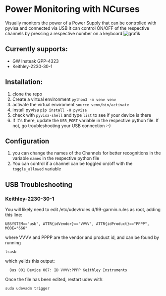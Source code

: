 # Power Monitoring with NCurses
Visually monitors the power of a Power Supply that can be controlled with pyvisa and connected via USB
It can control ON/OFF of the respective channels by pressing a respective number on a keyboard
![grafik](https://github.com/user-attachments/assets/10fd924b-c5e2-4078-a77c-be3c2c18b0de)

## Currently supports:
- GW Insteak GPP-4323
- Keithley-2230-30-1

## Installation:
1. clone the repo
2. Create a virtual environment ```python3 -m venv venv```
3. activate the virtual enviroment ```source venv/bin/activate```
4. install pyvisa ```pip install -U pyvisa```
5. check with ```pyvisa-shell``` and type ```list``` to see if your device is there
6. If it's there, update the ```USB_PORT``` variable in the respective python file. If not, go troubleshooting your USB connection :-)

## Configuration
1. you can change the names of the Channels for better recognitions in the variable ```names``` in the respective python file
2. You can control if a channel can be toggled on/off with the ```toggle_allowed``` variable


## USB Troubleshooting
### Keithley-2230-30-1 
You will likely need to edit /etc/udev/rules.d/99-garmin.rules as root, adding this line:

```UBSYSTEM=="usb", ATTR{idVendor}=="VVVV", ATTR{idProduct}=="PPPP", MODE="666"```

where VVVV and PPPP are the vendor and product id, and can be found by running

`lsusb`

which yeilds this output:

`  Bus 001 Device 067: ID VVVV:PPPP Keithley Instruments`

Once the file has been edited, restart udev with:

`sudo udevadm trigger`
